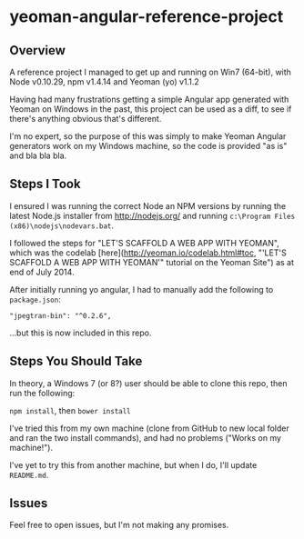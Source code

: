 yeoman-angular-reference-project
================================

## Overview
A reference project I managed to get up and running on Win7 (64-bit), with Node v0.10.29, npm v1.4.14 and Yeoman (yo) v1.1.2

Having had many frustrations getting a simple Angular app generated with Yeoman on Windows in the past, this project can be used as a diff, to see if there's anything obvious that's different.

I'm no expert, so the purpose of this was simply to make Yeoman Angular generators work on my Windows machine, so the code is provided "as is" and bla bla bla.

## Steps I Took

I ensured I was running the correct Node an NPM versions by running the latest Node.js installer from http://nodejs.org/ and running `c:\Program Files (x86)\nodejs\nodevars.bat`.

I followed the steps for "LET'S SCAFFOLD A WEB APP WITH YEOMAN", which was the codelab [here](http://yeoman.io/codelab.html#toc, "'LET'S SCAFFOLD A WEB APP WITH YEOMAN'" tutorial on the Yeoman Site") as at end of July 2014.

After initially running yo angular, I had to manually add the following to `package.json`:

```"jpegtran-bin": "^0.2.6",```

...but this is now included in this repo.

## Steps You Should Take

In theory, a Windows 7 (or 8?) user should be able to clone this repo, then run the following:

`npm install`, then `bower install`

I've tried this from my own machine (clone from GitHub to new local folder and ran the two install commands), and had no problems ("Works on my machine!").

I've yet to try this from another machine, but when I do, I'll update `README.md`.

## Issues

Feel free to open issues, but I'm not making any promises.
